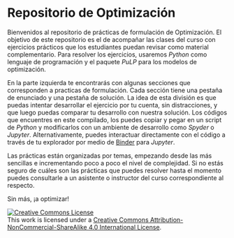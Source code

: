# Repositorio de Optimización 

Bienvenidos al repositorio de prácticas de formulación de Optimización. El objetivo de este repositorio es el de acompañar las clases del curso con ejercicios prácticos que los estudiantes puedan revisar como material complementario. Para resolver los ejercicios, usaremos _Python_ como lenguaje de programación y el paquete _PuLP_ para los modelos de optimización.

En la parte izquierda te encontrarás con algunas secciones que corresponden a practicas de formulación. Cada sección tiene una pestaña de enunciado y una pestaña de solución. La idea de esta división es que puedas intentar desarrollar el ejercicio por tu cuenta, sin distracciones, y que luego puedas comparar tu desarrollo con nuestra solución. Los códigos que encuentres en este compilado, los puedes copiar y pegar en un script de _Python_ y modificarlos con un ambiente de desarrollo como _Spyder_ o _Jupyter_. Alternativamente, puedes interactuar directamente con el código a través de tu explorador por medio de [Binder](https://mybinder.org/v2/gh/copa-uniandes/optimizacion/master) para _Jupyter_.

Las prácticas están organizadas por temas, empezando desde las más sencillas e incrementando poco a poco el nivel de complejidad. Si no estás seguro de cuáles son las prácticas que puedes resolver hasta el momento puedes consultarle a un asistente o instructor del curso correspondiente al respecto.

Sin más, ¡a optimizar!

<a rel="license" href="http://creativecommons.org/licenses/by-nc-sa/4.0/"><img alt="Creative Commons License" style="border-width:0" src="https://i.creativecommons.org/l/by-nc-sa/4.0/88x31.png" /></a><br />This work is licensed under a <a rel="license" href="http://creativecommons.org/licenses/by-nc-sa/4.0/">Creative Commons Attribution-NonCommercial-ShareAlike 4.0 International License</a>.
